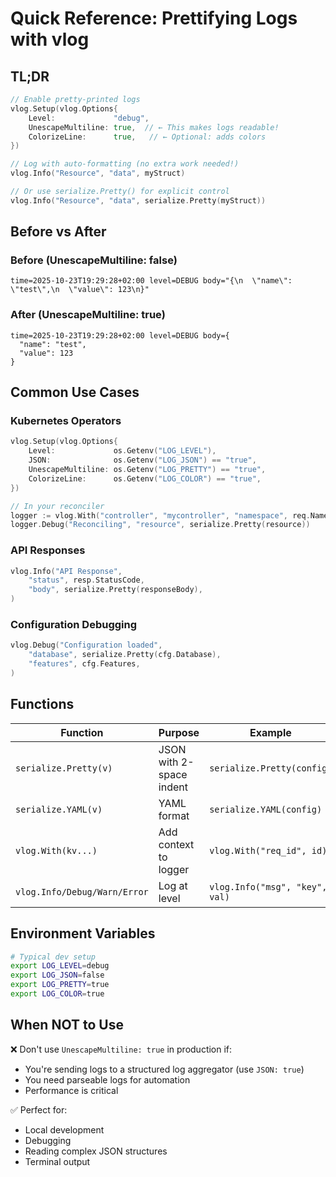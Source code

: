 # Quick Reference: Prettifying Logs with vlog

## TL;DR

```go
// Enable pretty-printed logs
vlog.Setup(vlog.Options{
    Level:             "debug",
    UnescapeMultiline: true,  // ← This makes logs readable!
    ColorizeLine:      true,   // ← Optional: adds colors
})

// Log with auto-formatting (no extra work needed!)
vlog.Info("Resource", "data", myStruct)

// Or use serialize.Pretty() for explicit control
vlog.Info("Resource", "data", serialize.Pretty(myStruct))
```

## Before vs After

### Before (UnescapeMultiline: false)

```
time=2025-10-23T19:29:28+02:00 level=DEBUG body="{\n  \"name\": \"test\",\n  \"value\": 123\n}"
```

### After (UnescapeMultiline: true)

```
time=2025-10-23T19:29:28+02:00 level=DEBUG body={
  "name": "test",
  "value": 123
}
```

## Common Use Cases

### Kubernetes Operators

```go
vlog.Setup(vlog.Options{
    Level:             os.Getenv("LOG_LEVEL"),
    JSON:              os.Getenv("LOG_JSON") == "true",
    UnescapeMultiline: os.Getenv("LOG_PRETTY") == "true",
    ColorizeLine:      os.Getenv("LOG_COLOR") == "true",
})

// In your reconciler
logger := vlog.With("controller", "mycontroller", "namespace", req.Namespace)
logger.Debug("Reconciling", "resource", serialize.Pretty(resource))
```

### API Responses

```go
vlog.Info("API Response",
    "status", resp.StatusCode,
    "body", serialize.Pretty(responseBody),
)
```

### Configuration Debugging

```go
vlog.Debug("Configuration loaded",
    "database", serialize.Pretty(cfg.Database),
    "features", cfg.Features,
)
```

## Functions

| Function                     | Purpose                  | Example                        |
| ---------------------------- | ------------------------ | ------------------------------ |
| `serialize.Pretty(v)`        | JSON with 2-space indent | `serialize.Pretty(config)`     |
| `serialize.YAML(v)`          | YAML format              | `serialize.YAML(config)`       |
| `vlog.With(kv...)`           | Add context to logger    | `vlog.With("req_id", id)`      |
| `vlog.Info/Debug/Warn/Error` | Log at level             | `vlog.Info("msg", "key", val)` |

## Environment Variables

```bash
# Typical dev setup
export LOG_LEVEL=debug
export LOG_JSON=false
export LOG_PRETTY=true
export LOG_COLOR=true
```

## When NOT to Use

❌ Don't use `UnescapeMultiline: true` in production if:

- You're sending logs to a structured log aggregator (use `JSON: true`)
- You need parseable logs for automation
- Performance is critical

✅ Perfect for:

- Local development
- Debugging
- Reading complex JSON structures
- Terminal output

